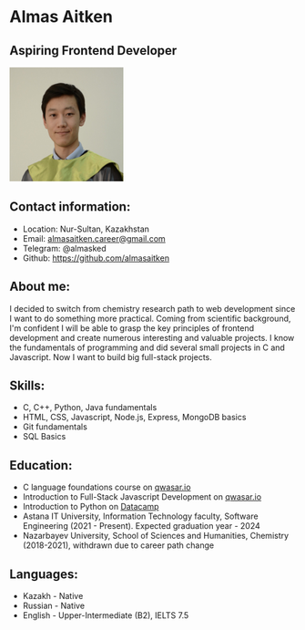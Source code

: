 # Almas Aitken
## Aspiring Frontend Developer
<img src="pic.jpeg" alt="my pic" style="height: 200px; width:200px;"/>
 
## Contact information:
* Location: Nur-Sultan, Kazakhstan
* Email: almasaitken.career@gmail.com
* Telegram: @almasked
* Github: https://github.com/almasaitken 

## About me:
I decided to switch from chemistry research path to web development since I want to do something more practical. Coming from scientific background, I'm confident I will be able to grasp the key principles of frontend development and create numerous interesting and valuable projects. I know the fundamentals of programming and did several small projects in C and Javascript. Now I want to build big full-stack projects. 

## Skills:
* C, C++, Python, Java fundamentals
* HTML, CSS, Javascript, Node.js, Express, MongoDB basics
* Git fundamentals
* SQL Basics
 
## Education:
* C language foundations course on [qwasar.io](https://drive.google.com/file/d/1erucI8w7h87iAXXxo2jmiWDs7cT2MJJq/view?usp=sharing)
* Introduction to Full-Stack Javascript Development on [qwasar.io](https://drive.google.com/file/d/1D0nIH_nPrkCI7qzGaURh1P6gWGq78VJM/view?usp=sharing)
* Introduction to Python on [Datacamp](https://drive.google.com/file/d/1acAGN9_mANESEIcIyG_lWzl9eT7vhBNr/view?usp=sharing)
* Astana IT University, Information Technology faculty, Software Engineering (2021 - Present). Expected graduation year - 2024
* Nazarbayev University, School of Sciences and Humanities, Chemistry (2018-2021), withdrawn due to career path change

## Languages:
* Kazakh - Native
* Russian - Native
* English - Upper-Intermediate (B2), IELTS 7.5
